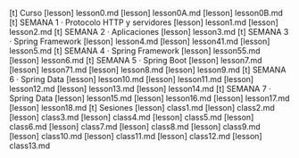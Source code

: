 [t] Curso
[lesson] lesson0.md
[lesson] lesson0A.md
[lesson] lesson0B.md
[t] SEMANA 1 · Protocolo HTTP y servidores
[lesson] lesson1.md
[lesson] lesson2.md
[t] SEMANA 2 · Aplicaciones
[lesson] lesson3.md
[t] SEMANA 3 · Spring Framework
[lesson] lesson4.md
[lesson] lesson41.md
[lesson] lesson5.md
[t] SEMANA 4 · Spring Framework
[lesson] lesson55.md
[lesson] lesson6.md
[t] SEMANA 5 · Spring Boot
[lesson] lesson7.md
[lesson] lesson71.md
[lesson] lesson8.md
[lesson] lesson9.md
[t] SEMANA 6 · Spring Data
[lesson] lesson10.md
[lesson] lesson11.md
[lesson] lesson12.md
[lesson] lesson13.md
[lesson] lesson14.md
[t] SEMANA 7 · Spring Data
[lesson] lesson15.md
[lesson] lesson16.md
[lesson] lesson17.md
[lesson] lesson18.md
[t] Sesiones
[lesson] class1.md
[lesson] class2.md
[lesson] class3.md
[lesson] class4.md
[lesson] class5.md
[lesson] class6.md
[lesson] class7.md
[lesson] class8.md
[lesson] class9.md
[lesson] class10.md
[lesson] class11.md
[lesson] class12.md
[lesson] class13.md